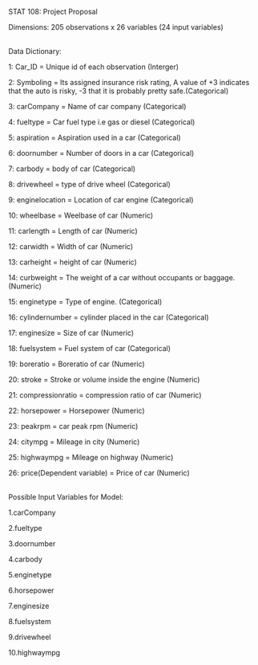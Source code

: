 STAT 108: Project Proposal

Dimensions: 205 observations x 26 variables (24 input variables)

<br>Data Dictionary:

1:	Car_ID = Unique id of each observation (Interger)	

2:	Symboling = Its assigned insurance risk rating, A value of +3 indicates that the auto is risky, -3 that it is probably pretty safe.(Categorical) 	

3:	carCompany = Name of car company (Categorical)	

4:	fueltype = Car fuel type i.e gas or diesel (Categorical)	

5:	aspiration = Aspiration used in a car (Categorical)	

6:	doornumber = Number of doors in a car (Categorical)	

7:	carbody = body of car (Categorical)	

8:	drivewheel = type of drive wheel (Categorical)	

9:	enginelocation = Location of car engine (Categorical)	

10:	wheelbase = Weelbase of car (Numeric)	

11:	carlength = Length of car (Numeric)	

12:	carwidth = Width of car (Numeric)	

13:	carheight = height of car (Numeric)	

14:	curbweight = The weight of a car without occupants or baggage. (Numeric)

15:	enginetype = Type of engine. (Categorical)	

16:	cylindernumber = cylinder placed in the car (Categorical)

17:	enginesize = Size of car (Numeric)	

18:	fuelsystem = Fuel system of car (Categorical)	

19:	boreratio = Boreratio of car (Numeric)	

20:	stroke = Stroke or volume inside the engine (Numeric)	

21:	compressionratio = compression ratio of car (Numeric)

22:	horsepower = Horsepower (Numeric)	

23:	peakrpm = car peak rpm (Numeric)	

24:	citympg = Mileage in city (Numeric)

25:	highwaympg = Mileage on highway (Numeric)	

26:	price(Dependent variable) = Price of car (Numeric)



<br>Possible Input Variables for Model:


1.carCompany

2.fueltype

3.doornumber

4.carbody

5.enginetype

6.horsepower

7.enginesize

8.fuelsystem

9.drivewheel

10.highwaympg

	

